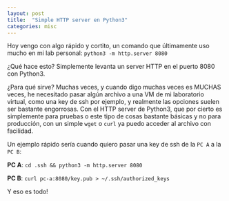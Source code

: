 ```yaml
---
layout: post
title:  "Simple HTTP server en Python3"
categories: misc
---
```


Hoy vengo con algo rápido y cortito, un comando que últimamente uso mucho en mi lab personal: `python3 -m http.server 8080`

¿Qué hace esto? Simplemente levanta un server HTTP en el puerto 8080 con Python3.

¿Para qué sirve? Muchas veces, y cuando digo muchas veces es MUCHAS veces, he necesitado pasar algún archivo a una VM de mi laboratorio virtual, como una key de ssh por ejemplo, y realmente las opciones suelen ser bastante engorrosas. Con el HTTP server de Python3, que por cierto es simplemente para pruebas o este tipo de cosas bastante básicas y no para producción, con un simple `wget` o `curl` ya puedo acceder al archivo con facilidad.

Un ejemplo rápido sería cuando quiero pasar una key de ssh de la `PC A` a la `PC B`:

**PC A**: `cd .ssh && python3 -m http.server 8080`

**PC B**: `curl pc-a:8080/key.pub > ~/.ssh/authorized_keys`

Y eso es todo!
